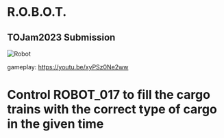 # R.O.B.O.T.

## TOJam2023 Submission
![Robot](https://github.com/user-attachments/assets/328b685b-0298-4364-bc5d-7d6bb8ad0e9a)

gameplay: https://youtu.be/xyPSz0Ne2ww

# Control ROBOT_017 to fill the cargo trains with the correct type of cargo in the given time
 
